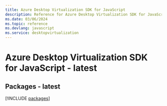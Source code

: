 ```yaml
---
title: Azure Desktop Virtualization SDK for JavaScript
description: Reference for Azure Desktop Virtualization SDK for JavaScript
ms.date: 03/06/2024
ms.topic: reference
ms.devlang: javascript
ms.service: desktopvirtualization
---
```

# Azure Desktop Virtualization SDK for JavaScript - latest
## Packages - latest
[!INCLUDE [packages](desktop-virtualization-index.md)]